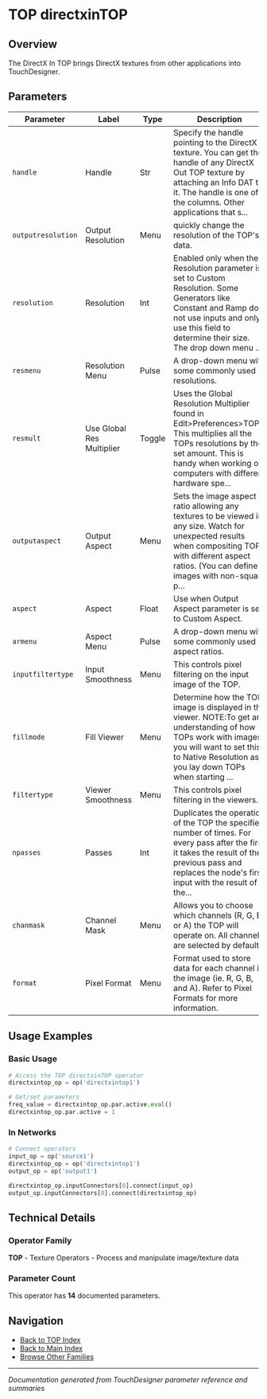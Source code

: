 # TOP directxinTOP

## Overview

The DirectX In TOP brings DirectX textures from other applications into TouchDesigner.

## Parameters

| Parameter | Label | Type | Description |
|-----------|-------|------|-------------|
| `handle` | Handle | Str | Specify the handle pointing to the DirectX texture. You can get the handle of any DirectX Out TOP texture by attaching an Info DAT to it. The handle is one of the columns. Other applications that s... |
| `outputresolution` | Output Resolution | Menu | quickly change the resolution of the TOP's data. |
| `resolution` | Resolution | Int | Enabled only when the Resolution parameter is set to Custom Resolution. Some Generators like Constant and Ramp do not use inputs and only use this field to determine their size. The drop down menu ... |
| `resmenu` | Resolution Menu | Pulse | A drop-down menu with some commonly used resolutions. |
| `resmult` | Use Global Res Multiplier | Toggle | Uses the Global Resolution Multiplier found in Edit>Preferences>TOPs. This multiplies all the TOPs resolutions by the set amount. This is handy when working on computers with different hardware spe... |
| `outputaspect` | Output Aspect | Menu | Sets the image aspect ratio allowing any textures to be viewed in any size. Watch for unexpected results when compositing TOPs with different aspect ratios. (You can define images with non-square p... |
| `aspect` | Aspect | Float | Use when Output Aspect parameter is set to Custom Aspect. |
| `armenu` | Aspect Menu | Pulse | A drop-down menu with some commonly used aspect ratios. |
| `inputfiltertype` | Input Smoothness | Menu | This controls pixel filtering on the input image of the TOP. |
| `fillmode` | Fill Viewer | Menu | Determine how the TOP image is displayed in the viewer. NOTE:To get an understanding of how TOPs work with images, you will want to set this to Native Resolution as you lay down TOPs when starting ... |
| `filtertype` | Viewer Smoothness | Menu | This controls pixel filtering in the viewers. |
| `npasses` | Passes | Int | Duplicates the operation of the TOP the specified number of times. For every pass after the first it takes the result of the previous pass and replaces the node's first input with the result of the... |
| `chanmask` | Channel Mask | Menu | Allows you to choose which channels (R, G, B, or A) the TOP will operate on. All channels are selected by default. |
| `format` | Pixel Format | Menu | Format used to store data for each channel in the image (ie. R, G, B, and A). Refer to Pixel Formats for more information. |

## Usage Examples

### Basic Usage

```python
# Access the TOP directxinTOP operator
directxintop_op = op('directxintop1')

# Get/set parameters
freq_value = directxintop_op.par.active.eval()
directxintop_op.par.active = 1
```

### In Networks

```python
# Connect operators
input_op = op('source1')
directxintop_op = op('directxintop1')
output_op = op('output1')

directxintop_op.inputConnectors[0].connect(input_op)
output_op.inputConnectors[0].connect(directxintop_op)
```

## Technical Details

### Operator Family

**TOP** - Texture Operators - Process and manipulate image/texture data

### Parameter Count

This operator has **14** documented parameters.

## Navigation

- [Back to TOP Index](../TOP/TOP_INDEX.md)
- [Back to Main Index](../OPERATORS_INDEX.md)
- [Browse Other Families](../OPERATORS_INDEX.md#quick-navigation)

---
*Documentation generated from TouchDesigner parameter reference and summaries*
